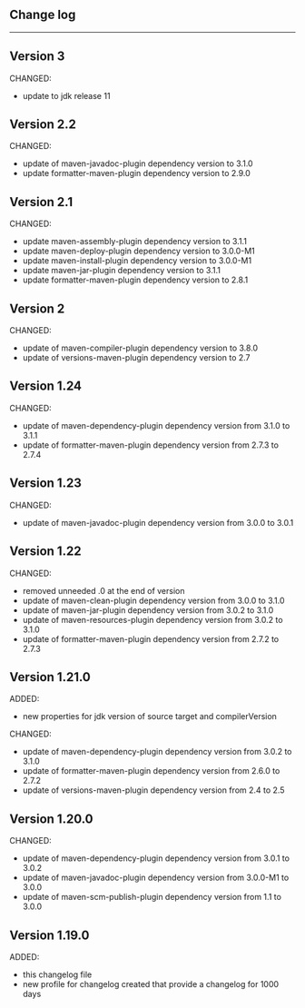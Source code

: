 ## Change log
----------------------

Version 3
-------------

CHANGED:

- update to jdk release 11

Version 2.2
-------------

CHANGED:

- update of maven-javadoc-plugin dependency version to 3.1.0
- update formatter-maven-plugin dependency version to 2.9.0

Version 2.1
-------------

CHANGED:

- update maven-assembly-plugin dependency version to 3.1.1
- update maven-deploy-plugin dependency version to 3.0.0-M1
- update maven-install-plugin dependency version to 3.0.0-M1
- update maven-jar-plugin dependency version to 3.1.1
- update formatter-maven-plugin dependency version to 2.8.1

Version 2
-------------

CHANGED:

- update of maven-compiler-plugin dependency version to 3.8.0
- update of versions-maven-plugin dependency version to 2.7

Version 1.24
-------------

CHANGED:

- update of maven-dependency-plugin dependency version from 3.1.0 to 3.1.1
- update of formatter-maven-plugin dependency version from 2.7.3 to 2.7.4

Version 1.23
-------------

CHANGED:

- update of maven-javadoc-plugin dependency version from 3.0.0 to 3.0.1

Version 1.22
-------------

CHANGED:

- removed unneeded .0 at the end of version
- update of maven-clean-plugin dependency version from 3.0.0 to 3.1.0
- update of maven-jar-plugin dependency version from 3.0.2 to 3.1.0
- update of maven-resources-plugin dependency version from 3.0.2 to 3.1.0
- update of formatter-maven-plugin dependency version from 2.7.2 to 2.7.3

Version 1.21.0
-------------

ADDED:
 
- new properties for jdk version of source target and compilerVersion

CHANGED:

- update of maven-dependency-plugin dependency version from 3.0.2 to 3.1.0
- update of formatter-maven-plugin dependency version from 2.6.0 to 2.7.2
- update of versions-maven-plugin dependency version from 2.4 to 2.5


Version 1.20.0
-------------

CHANGED:

- update of maven-dependency-plugin dependency version from 3.0.1 to 3.0.2
- update of maven-javadoc-plugin dependency version from 3.0.0-M1 to 3.0.0
- update of maven-scm-publish-plugin dependency version from 1.1 to 3.0.0

Version 1.19.0
-------------

ADDED:
 
- this changelog file
- new profile for changelog created that provide a changelog for 1000 days
